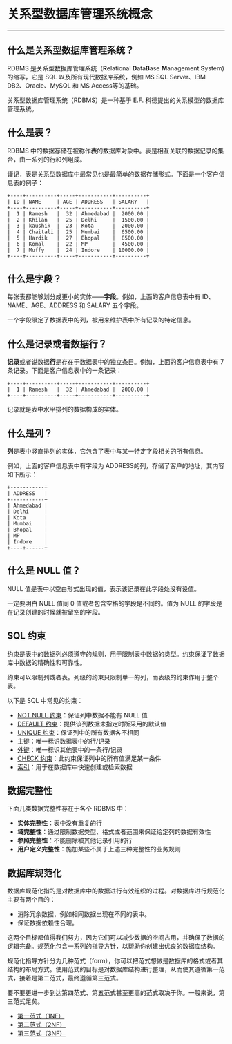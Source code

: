 # 关系型数据库管理系统概念 #

----------

## 什么是关系型数据库管理系统？ ##

RDBMS 是关系型数据库管理系统（**R**elational **D**ata**B**ase **M**anagement **S**ystem)的缩写，它是 SQL 以及所有现代数据库系统，例如 MS SQL Server、IBM DB2、Oracle、MySQL 和 MS Access等的基础。

关系型数据库管理系统（RDBMS）是一种基于 E.F. 科德提出的关系模型的数据库管理系统。

## 什么是表？ ##

RDBMS 中的数据存储在被称作**表**的数据库对象中。表是相互关联的数据记录的集合，由一系列的行和列组成。

谨记，表是关系型数据库中最常见也是最简单的数据存储形式。下面是一个客户信息表的例子：

	+----+----------+-----+-----------+----------+
	| ID | NAME     | AGE | ADDRESS   | SALARY   |  
	+----+----------+-----+-----------+----------+  
	|  1 | Ramesh   |  32 | Ahmedabad |  2000.00 |  
	|  2 | Khilan   |  25 | Delhi     |  1500.00 |  
	|  3 | kaushik  |  23 | Kota      |  2000.00 |  
	|  4 | Chaitali |  25 | Mumbai    |  6500.00 |  
	|  5 | Hardik   |  27 | Bhopal    |  8500.00 |  
	|  6 | Komal    |  22 | MP        |  4500.00 |  
	|  7 | Muffy    |  24 | Indore    | 10000.00 |  
	+----+----------+-----+-----------+----------+  

## 什么是字段？ ##

每张表都能够划分成更小的实体——**字段**。例如，上面的客户信息表中有 ID、NAME、AGE、ADDRESS 和 SALARY 五个字段。

一个字段限定了数据表中的列，被用来维护表中所有记录的特定信息。

## 什么是记录或者数据行？ ##

**记录**或者说数据**行**是存在于数据表中的独立条目。例如，上面的客户信息表中有 7 条记录。下面是客户信息表中的一条记录：

	+----+----------+-----+-----------+----------+  
	|  1 | Ramesh   |  32 | Ahmedabad |  2000.00 |  
	+----+----------+-----+-----------+----------+  

记录就是表中水平排列的数据构成的实体。

## 什么是列？ ##

**列**是表中竖直排列的实体，它包含了表中与某一特定字段相关的所有信息。

例如，上面的客户信息表中有字段为 ADDRESS的列，存储了客户的地址，其内容如下所示：

	+-----------+  
	| ADDRESS   |  
	+-----------+  
	| Ahmedabad |  
	| Delhi 	|  
	| Kota  	|  
	| Mumbai	|  
	| Bhopal	|  
	| MP		|  
	| Indore	|  
	+----+------+  

## 什么是 NULL 值？ ##

NULL 值是表中以空白形式出现的值，表示该记录在此字段处没有设值。

一定要明白 NULL 值同 0 值或者包含空格的字段是不同的。值为 NULL 的字段是在记录创建的时候就被留空的字段。

## SQL 约束 ##

约束是表中的数据列必须遵守的规则，用于限制表中数据的类型。约束保证了数据库中数据的精确性和可靠性。

约束可以限制列或者表。列级的约束只限制单一的列，而表级的约束作用于整个表。

以下是 SQL 中常见的约束：

- [NOT NULL 约束](sql-not-null.htm)：保证列中数据不能有 NULL 值
- [DEFAULT 约束](/sql-default.htm)：提供该列数据未指定时所采用的默认值
- [UNIQUE 约束](sql-unique.htm)：保证列中的所有数据各不相同
- [主键](sql-primary-key.htm)：唯一标识数据表中的行/记录
- [外键](sql-foreign-key.htm)：唯一标识其他表中的一条行/记录
- [CHECK 约束](sql-check.htm)：此约束保证列中的所有值满足某一条件
- [索引](sql-index.htm)：用于在数据库中快速创建或检索数据

## 数据完整性 ##

下面几类数据完整性存在于各个 RDBMS 中：

- **实体完整性**：表中没有重复的行
- **域完整性**：通过限制数据类型、格式或者范围来保证给定列的数据有效性
- **参照完整性**：不能删除被其他记录引用的行
- **用户定义完整性**：施加某些不属于上述三种完整性的业务规则

## 数据库规范化 ##

数据库规范化指的是对数据库中的数据进行有效组织的过程。对数据库进行规范化主要有两个目的：

- 消除冗余数据，例如相同数据出现在不同的表中。
- 保证数据依赖性合理。

这两个目标都值得我们努力，因为它们可以减少数据的空间占用，并确保了数据的逻辑完备。规范化包含一系列的指导方针，以帮助你创建出优良的数据库结构。

规范化指导方针分为几种范式（form），你可以把范式想做是数据库的格式或者其结构的布局方式。使用范式的目标是对数据库结构进行整理，从而使其遵循第一范式，接着是第二范式，最终遵循第三范式。

要不要更进一步到达第四范式、第五范式甚至更高的范式取决于你。一般来说，第三范式足矣。

- [第一范式（1NF）](first-normal-form.htm)
- [第二范式（2NF）](second-normal-form.htm)
- [第三范式（3NF）](third-normal-form.htm)
